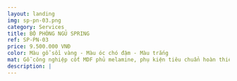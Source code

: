 ```yaml
---
layout: landing
img: sp-pn-03.png
category: Services
title: BỘ PHÒNG NGỦ SPRING
ref: SP-PN-03
price: 9.500.000 VNĐ
color: Màu gỗ sồi vàng - Màu óc chó đậm - Màu trắng
mat: Gỗ công nghiệp cốt MDF phủ melamine, phụ kiện tiêu chuẩn hoàn thiện theo thiết kế
description: |
---
```

